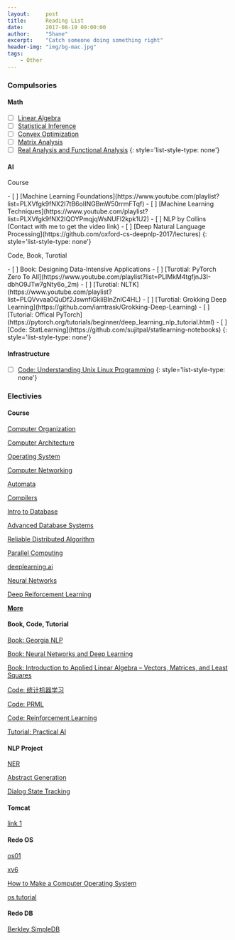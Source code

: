 ```yaml
---
layout:     post
title:      Reading List
date:       2017-08-19 09:00:00
author:     "Shane"
excerpt:    "Catch someone doing something right"
header-img: "img/bg-mac.jpg"
tags:
    - Other
---
```


### Compulsories
#### Math
- [ ] [Linear Algebra](https://www.youtube.com/watch?v=AfY1ak89fwU&list=PLe94oLfiYuBCN-1N9aHJVjqO0K_Ug0VwZ)
- [ ] [Statistical Inference](https://www.youtube.com/playlist?list=PLj6E8qlqmkFtvN44vX_D7YRxAgivkONyN)
- [ ] [Convex Optimization](https://lagunita.stanford.edu/courses/Engineering/CVX101/Winter2014/course/)
- [ ] [Matrix Analysis](https://www.youtube.com/playlist?list=PLj6E8qlqmkFsnTes37wyzOREFTQ9Lv0hI)
- [ ] [Real Analysis and Functional Analysis](https://www.youtube.com/playlist?list=PLTZS5MfjsAzMKStF2fm3kolbIBVEa6Biu)
{: style='list-style-type: none'}

#### AI
<p id='pzb'>Course</p>
- [ ] [Machine Learning Foundations](https://www.youtube.com/playlist?list=PLXVfgk9fNX2I7tB6oIINGBmW50rrmFTqf)
- [ ] [Machine Learning Techniques](https://www.youtube.com/playlist?list=PLXVfgk9fNX2IQOYPmqjqWsNUFl2kpk1U2)
- [ ] NLP by Collins (Contact with me to get the video link)
- [ ] [Deep Natural Language Processing](https://github.com/oxford-cs-deepnlp-2017/lectures)
{: style='list-style-type: none'}

<p id='pzb'>Code, Book, Turotial</p>
- [ ] Book: Designing Data-Intensive Applications
- [ ] [Turotial: PyTorch Zero To All](https://www.youtube.com/playlist?list=PLlMkM4tgfjnJ3I-dbhO9JTw7gNty6o_2m)
- [ ] [Turotial: NLTK](https://www.youtube.com/playlist?list=PLQVvvaa0QuDf2JswnfiGkliBInZnIC4HL)
- [ ] [Turotial: Grokking Deep Learning](https://github.com/iamtrask/Grokking-Deep-Learning)
- [ ] [Tutorial: Offical PyTorch](https://pytorch.org/tutorials/beginner/deep_learning_nlp_tutorial.html)
- [ ] [Code: StatLearning](https://github.com/sujitpal/statlearning-notebooks)
{: style='list-style-type: none'}

#### Infrastructure
- [ ] [Code: Understanding Unix Linux Programming](https://github.com/ZCplayground/Understanding-Unix-Linux-Programming)
{: style='list-style-type: none'}

### Electivies

#### Course
[Computer Organization](https://www.youtube.com/playlist?list=PLhMnuBfGeCDM8pXLpqib90mDFJI-e1lpk)

[Computer Architecture](https://www.coursera.org/learn/comparch/home/welcome)

[Operating System](https://www.youtube.com/playlist?list=PL--jIyXjDXf6Q4XA6q8RYnyChYzJ0K0F2)

[Computer Networking](https://www.youtube.com/watch?v=-nciJGUPyAM&list=PLK5LBGAqhW7_FNgTSY4UIB58ZEVao13IY)

[Automata](https://www.youtube.com/watch?v=HyUK5RAJg1c&list=PLK_sH5jbkYciCyOTllsGyHVcHErHhtnZZ)

[Compilers](https://lagunita.stanford.edu/courses/Engineering/Compilers/Fall2014/course/)

[Intro to Database](https://www.youtube.com/playlist?list=PLhMnuBfGeCDPtyC9kUf_hG_QwjYzZ0Am1)

[Advanced Database Systems](https://www.youtube.com/playlist?list=PLSE8ODhjZXjYplQRUlrgQKwIAV3es0U6t)

[Reliable Distributed Algorithm](https://www.youtube.com/playlist?list=PLx3mQFFeHPjndmQ0iP9j6C58b90hqGa0X)

[Parallel Computing](https://developer.nvidia.com/educators/existing-courses)

[deeplearning.ai](https://www.youtube.com/channel/UCcIXc5mJsHVYTZR1maL5l9w/featured)

[Neural Networks](https://www.youtube.com/watch?v=SGZ6BttHMPw&list=PL6Xpj9I5qXYEcOhn7TqghAJ6NAPrNmUBH)

[Deep Reiforcement Learning](https://www.youtube.com/playlist?list=PLJV_el3uVTsODxQFgzMzPLa16h6B8kWM_)

[**More**](https://www.youtube.com/channel/UCSynHr2gm5wAqG-69nsTl4A/playlists?shelf_id=0&view=52)

#### Book, Code, Tutorial
[Book: Georgia NLP](https://github.com/jacobeisenstein/gt-nlp-class)

[Book: Neural Networks and Deep Learning](http://neuralnetworksanddeeplearning.com/index.html)

[Book: Introduction to Applied Linear Algebra – Vectors, Matrices, and Least Squares](https://web.stanford.edu/~boyd/vmls/)

[Code: 统计机器学习](https://github.com/fengdu78/lihang-code)

[Code: PRML](https://github.com/ctgk/PRML)

[Code: Reinforcement Learning](https://github.com/ShangtongZhang/reinforcement-learning-an-introduction)

[Tutorial: Practical AI](https://github.com/GokuMohandas/practicalAI)

#### NLP Project
[NER](https://github.com/ZhixiuYe/NER-pytorch)

[Abstract Generation](https://github.com/WillKoehrsen/recurrent-neural-networks)

[Dialog State Tracking](https://github.com/voicy-ai/DialogStateTracking)

#### Tomcat
[link 1](www.jianshu.com/p/dce1ee01fb90)

#### Redo OS
[os01](https://github.com/tuhdo/os01)

[xv6](https://github.com/ranxian/xv6-chinese)

[How to Make a Computer Operating System](https://github.com/SamyPesse/How-to-Make-a-Computer-Operating-System)

[os tutorial](https://github.com/cfenollosa/os-tutorial)

#### Redo DB
[Berkley SimpleDB](https://github.com/iamxpy/SimpleDB)